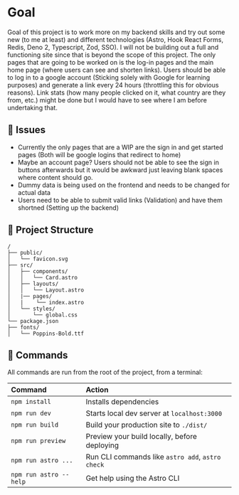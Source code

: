# Goal

Goal of this project is to work more on my backend skills and try out some new (to me at least) and different technologies (Astro, Hook React Forms, Redis, Deno 2, Typescript, Zod, SSO). I will not be building out a full and functioning site since that is beyond the scope of this project. The only pages that are going to be worked on is the log-in pages and the main home page (where users can see and shorten links). Users should be able to log in to a google account (Sticking solely with Google for learning purposes) and generate a link every 24 hours (throttling this for obvious reasons). Link stats (how many people clicked on it, what country are they from, etc.) might be done but I would have to see where I am before undertaking that.

## 🚩 Issues

* Currently the only pages that are a WIP are the sign in and get started pages (Both will be google logins that redirect to home)
* Maybe an account page? Users should not be able to see the sign in buttons afterwards but it would be awkward just leaving blank spaces where content should go.
* Dummy data is being used on the frontend and needs to be changed for actual data
* Users need to be able to submit valid links (Validation) and have them shortned (Setting up the backend)


## 🚀 Project Structure


```
/
├── public/
│   └── favicon.svg
├── src/
│   ├── components/
│   │   └── Card.astro
│   ├── layouts/
│   │   └── Layout.astro
│   |── pages/
│   |    └── index.astro
│   └── styles/
│       └── global.css
└── package.json
├── fonts/
│   └── Poppins-Bold.ttf

```

## 🧞 Commands

All commands are run from the root of the project, from a terminal:

| Command                | Action                                           |
| :--------------------- | :----------------------------------------------- |
| `npm install`          | Installs dependencies                            |
| `npm run dev`          | Starts local dev server at `localhost:3000`      |
| `npm run build`        | Build your production site to `./dist/`          |
| `npm run preview`      | Preview your build locally, before deploying     |
| `npm run astro ...`    | Run CLI commands like `astro add`, `astro check` |
| `npm run astro --help` | Get help using the Astro CLI                     |


